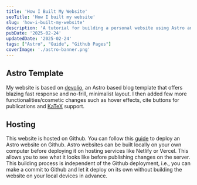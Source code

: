 ```yaml
---
title: 'How I Built My Website'
seoTitle: 'How I built my website'
slug: 'how-i-built-my-website'
description: 'A tutorial for building a personal website using Astro and Github pages'
pubDate: '2025-02-24'
updatedDate: '2025-02-24'
tags: ["Astro", "Guide", "Github Pages"]
coverImage: './astro-banner.png'
---
```


## Astro Template

My website is based on [devolio][1], an Astro based blog template that offers blazing fast response and no-frill, minimalist layout. I then added few more functionalities/cosmetic changes such as hover effects, cite buttons for publications and [KaTeX][3] support.

## Hosting

This website is hosted on Github. You can follow this [guide][2] to deploy an Astro website on Github. Astro websites can be built locally on your own computer before deploying it on hosting services like Netlify or Vercel. This allows you to see what it looks like before publishing changes on the server. This building process is independent of the Github deployment, i.e., you can make a commit to Github and let it deploy on its own without building the website on your local devices in advance.

[1]: https://github.com/devaradise/devolio
[2]: https://docs.astro.build/en/guides/deploy/github/
[3]: https://katex.org